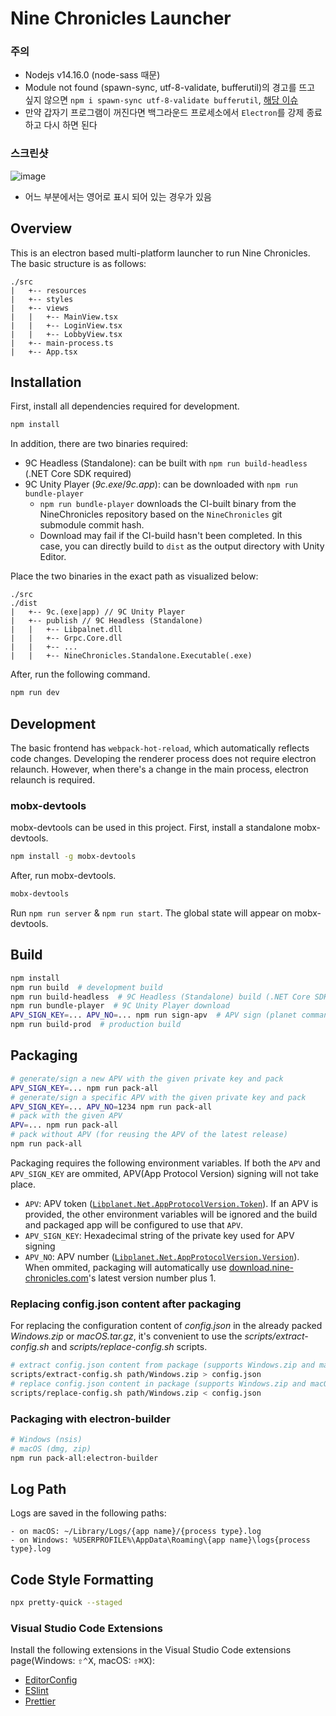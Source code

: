 # Nine Chronicles Launcher


### 주의
* Nodejs v14.16.0 (node-sass 때문)
* Module not found (spawn-sync, utf-8-validate, bufferutil)의 경고를 뜨고 싶지 않으면 `npm i spawn-sync utf-8-validate bufferutil`, [해당 이슈](https://github.com/planetarium/9c-launcher/issues/565)
* 만약 갑자기 프로그램이 꺼진다면 백그라운드 프로세소에서 `Electron`를 강제 종료하고 다시 하면 된다

### 스크린샷
![image](https://user-images.githubusercontent.com/71239005/110416933-ee57fd80-80d7-11eb-965c-a473250d6ac7.png)

* 어느 부분에서는 영어로 표시 되어 있는 경우가 있음

## Overview

This is an electron based multi-platform launcher to run Nine Chronicles.
The basic structure is as follows:

```
./src
|   +-- resources
|   +-- styles
|   +-- views
|   |   +-- MainView.tsx
|   |   +-- LoginView.tsx
|   |   +-- LobbyView.tsx
|   +-- main-process.ts
|   +-- App.tsx
```

## Installation

First, install all dependencies required for development.

```bash
npm install
```

In addition, there are two binaries required:

- 9C Headless (Standalone): can be built with `npm run build-headless`
  (.NET Core SDK required)
- 9C Unity Player (_9c.exe_/_9c.app_): can be downloaded with `npm run bundle-player`
  - `npm run bundle-player` downloads the CI-built binary from the NineChronicles repository based on the `NineChronicles` git submodule commit hash.
  - Download may fail if the CI-build hasn't been completed. In this case, you can directly build to `dist` as the output directory with Unity Editor.

Place the two binaries in the exact path as visualized below: 

```
./src
./dist
|   +-- 9c.(exe|app) // 9C Unity Player
|   +-- publish // 9C Headless (Standalone)
|   |   +-- Libpalnet.dll
|   |   +-- Grpc.Core.dll
|   |   +-- ...
|   |   +-- NineChronicles.Standalone.Executable(.exe)
```

After, run the following command.

```javascript
npm run dev
```

## Development

The basic frontend has `webpack-hot-reload`, which automatically reflects code changes.
Developing the renderer process does not require electron relaunch. However, when there's a change in the main process, electron relaunch is required.

### mobx-devtools

mobx-devtools can be used in this project. First, install a standalone mobx-devtools.

```sh
npm install -g mobx-devtools
```

After, run mobx-devtools.

```sh
mobx-devtools
```

Run `npm run server` & `npm run start`. The global state will appear on mobx-devtools.

## Build

```bash
npm install
npm run build  # development build
npm run build-headless  # 9C Headless (Standalone) build (.NET Core SDK required)
npm run bundle-player  # 9C Unity Player download
APV_SIGN_KEY=... APV_NO=... npm run sign-apv  # APV sign (planet command required)
npm run build-prod  # production build
```

## Packaging

```bash
# generate/sign a new APV with the given private key and pack
APV_SIGN_KEY=... npm run pack-all
# generate/sign a specific APV with the given private key and pack
APV_SIGN_KEY=... APV_NO=1234 npm run pack-all
# pack with the given APV
APV=... npm run pack-all
# pack without APV (for reusing the APV of the latest release)
npm run pack-all
```

Packaging requires the following environment variables. If both the `APV` and `APV_SIGN_KEY` are ommited,
APV(App Protocol Version) signing will not take place.

- `APV`: APV token
  ([`Libplanet.Net.AppProtocolVersion.Token`][appprotocolversion.token]).
  If an APV is provided, the other environment variables will be ignored and the build and packaged app will be configured to use that `APV`.
- `APV_SIGN_KEY`: Hexadecimal string of the private key used for APV signing
- `APV_NO`: APV number
  ([`Libplanet.Net.AppProtocolVersion.Version`][appprotocolversion.version]).
  When ommited, packaging will automatically use [download.nine-chronicles.com](https://download.nine-chronicles.com/)'s latest version number plus 1.

[appprotocolversion.token]: https://docs.libplanet.io/master/api/Libplanet.Net.AppProtocolVersion.html#Libplanet_Net_AppProtocolVersion_Token
[appprotocolversion.version]: https://docs.libplanet.io/master/api/Libplanet.Net.AppProtocolVersion.html#Libplanet_Net_AppProtocolVersion_Version

### Replacing config.json content after packaging

For replacing the configuration content of _config.json_ in the already packed _Windows.zip_ or _macOS.tar.gz_, it's convenient to use the _scripts/extract-config.sh_ and _scripts/replace-config.sh_ scripts.

```bash
# extract config.json content from package (supports Windows.zip and macOS.tar.gz)
scripts/extract-config.sh path/Windows.zip > config.json
# replace config.json content in package (supports Windows.zip and macOS.tar.gz)
scripts/replace-config.sh path/Windows.zip < config.json
```

### Packaging with electron-builder

```bash
# Windows (nsis)
# macOS (dmg, zip)
npm run pack-all:electron-builder
```

## Log Path

Logs are saved in the following paths:

```
- on macOS: ~/Library/Logs/{app name}/{process type}.log
- on Windows: %USERPROFILE%\AppData\Roaming\{app name}\logs{process type}.log
```

## Code Style Formatting

```bash
npx pretty-quick --staged
```

### Visual Studio Code Extensions

Install the following extensions in the Visual Studio Code extensions page(Windows: <kbd>⇧⌃X</kbd>, macOS: <kbd>⇧⌘X</kbd>):

- [EditorConfig]
- [ESlint]
- [Prettier]

[editorconfig]: https://marketplace.visualstudio.com/items?itemName=EditorConfig.EditorConfig
[eslint]: https://marketplace.visualstudio.com/items?itemName=dbaeumer.vscode-eslint
[prettier]: https://marketplace.visualstudio.com/items?itemName=esbenp.prettier-vscode

